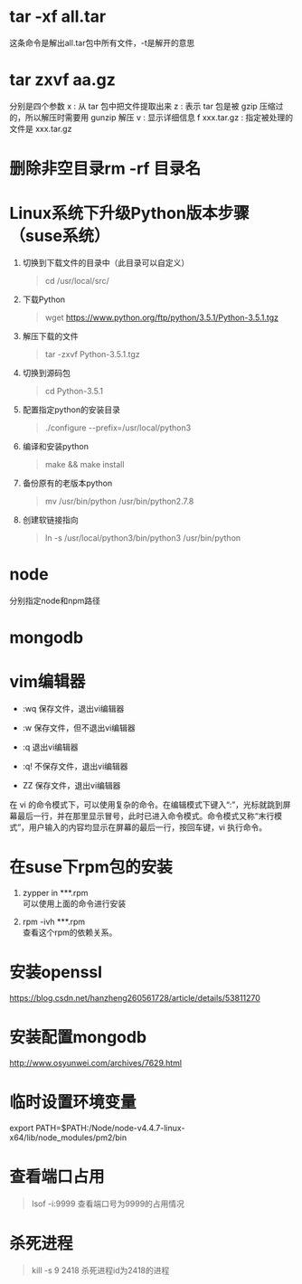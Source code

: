 # tar -xf all.tar
这条命令是解出all.tar包中所有文件，-t是解开的意思

# tar zxvf  aa.gz
分别是四个参数
x : 从 tar 包中把文件提取出来
z : 表示 tar 包是被 gzip 压缩过的，所以解压时需要用 gunzip 解压
v : 显示详细信息
f xxx.tar.gz :  指定被处理的文件是 xxx.tar.gz

# 删除非空目录rm -rf 目录名

# Linux系统下升级Python版本步骤（suse系统）
1. 切换到下载文件的目录中（此目录可以自定义）
    > cd /usr/local/src/
2. 下载Python
    > wget https://www.python.org/ftp/python/3.5.1/Python-3.5.1.tgz
3. 解压下载的文件
    > tar -zxvf Python-3.5.1.tgz
4. 切换到源码包
    > cd Python-3.5.1
5. 配置指定python的安装目录
    > ./configure --prefix=/usr/local/python3
6. 编译和安装python
    > make && make install
7. 备份原有的老版本python
    > mv /usr/bin/python /usr/bin/python2.7.8    
8. 创建软链接指向
    > ln -s /usr/local/python3/bin/python3  /usr/bin/python

# node 
分别指定node和npm路径

# mongodb


# vim编辑器
* :wq
保存文件，退出vi编辑器

* :w
保存文件，但不退出vi编辑器

* :q
退出vi编辑器

* :q!
不保存文件，退出vi编辑器               

* ZZ
保存文件，退出vi编辑器

在 vi 的命令模式下，可以使用复杂的命令。在编辑模式下键入“:”，光标就跳到屏幕最后一行，并在那里显示冒号，此时已进入命令模式。命令模式又称“末行模式”，用户输入的内容均显示在屏幕的最后一行，按回车键，vi 执行命令。


# 在suse下rpm包的安装
1. zypper in   ***.rpm\
可以使用上面的命令进行安装

2. rpm -ivh ***.rpm\
查看这个rpm的依赖关系。



# 安装openssl
https://blog.csdn.net/hanzheng260561728/article/details/53811270

# 安装配置mongodb
http://www.osyunwei.com/archives/7629.html

# 临时设置环境变量 
export PATH=$PATH:/Node/node-v4.4.7-linux-x64/lib/node_modules/pm2/bin

# 查看端口占用
> lsof -i:9999
查看端口号为9999的占用情况

# 杀死进程
> kill -s 9 2418
杀死进程id为2418的进程
